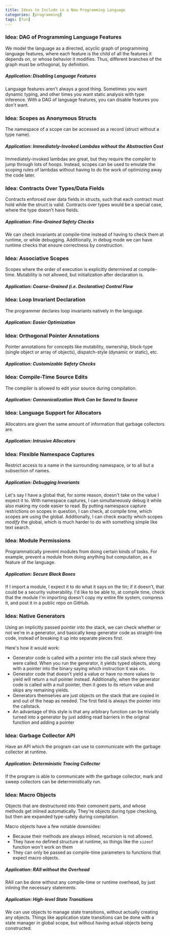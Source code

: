 ```yaml
---
title: Ideas to Include in a New Programming Language
categories: [programming]
tags: [fun]
---
```

<!-- {% raw %} -->
<!-- {% include refc-small.html text="ref commit" commit="3cad965..." %} -->
<!-- {% include ref-commit.html text="ref commit" commit="3cad965..." %} -->
<!-- {% endraw %} -->

### Idea: DAG of Programming Language Features
We model the language as a directed, acyclic graph of programming language features,
where each feature is the child of all the features it depends on, or whose behavior
it modifies. Thus, different branches of the graph must be orthogonal, by definition.

##### Application: Disabling Language Features
Language features aren't always a good thing. Sometimes you want dynamic typing,
and other times you want static analysis with type inference. With a DAG of language
features, you can disable features you don't want.

### Idea: Scopes as Anonymous Structs
The namespace of a scope can be accessed as a record (struct without a type name).

##### Application: Immediately-Invoked Lambdas without the Abstraction Cost
Immediately-invoked lambdas are great, but they require the compiler to jump through
lots of hoops. Instead, scopes can be used to emulate the scoping rules of lambdas
without having to do the work of optimizing away the code later.

### Idea: Contracts Over Types/Data Fields
Contracts enforced over data fields in structs, such that each contract must
hold while the struct is valid. Contracts over types would be a special case, where
the type doesn't have fields.

##### Application: Fine-Grained Safety Checks
We can check invariants at compile-time instead of having to check them at runtime,
or while debugging. Additionally, in debug mode we can have runtime checks that
ensure correctness by construction.

### Idea: Associative Scopes
Scopes where the order of execution is explicitly determined at compile-time.
Mutability is not allowed, but initialization after declaration is.

##### Application: Coarse-Grained (i.e. Declarative) Control Flow

### Idea: Loop Invariant Declaration
The programmer declares loop invariants natively in the language.

##### Application: Easier Optimization

### Idea: Orthogonal Pointer Annotations
Pointer annotations for concepts like mutability, ownership, block-type (single object
or array of objects), dispatch-style (dynamic or static), etc.

##### Application: Customizable Safety Checks

### Idea: Compile-Time Source Edits
The compiler is allowed to edit your source during compilation.

##### Application: Cannonicalization Work Can be Saved to Source

### Idea: Language Support for Allocators
Allocators are given the same amount of information that garbage collectors are.

##### Application: Intrusive Allocators

### Idea: Flexible Namespace Captures
Restrict access to a name in the surrounding namespace, or to all but a subsection
of names.

##### Application: Debugging Invariants
Let's say I have a global that, for some reason, doesn't take on the value I
expect it to. With namespace captures, I can simultaneously debug it while also
making my code easier to read. By putting namespace capture restrictions on scopes
in question, I can check, at compile time, which scopes are using the global.
Additionally, I can check exactly which scopes *modify* the global, which is much
harder to do with something simple like text search.

### Idea: Module Permissions
Programmatically prevent modules from doing certain kinds of tasks. For example,
prevent a module from doing anything but computation, as a feature of the language.

##### Application: Secure Black Boxes
If I import a module, I expect it to do what it says on the tin; if it doesn't,
that could be a security vulnerability. I'd like to be able to, at compile time,
check that the module I'm importing doesn't copy my entire file system, compress it,
and post it in a public repo on GitHub.

### Idea: Native Generators
Using an implicitly passed pointer into the stack, we can check whether or not we're
in a generator, and basically keep generator code as straight-line code, instead
of breaking it up into separate pieces first.

Here's how it would work:
-  Generator code is called with a pointer into the call stack where they were called.
   When you run the generator, it yields typed objects, along with a pointer into
   the binary saying which instruction it was on.
-  Generator code that doesn't yield a value or have no more values to yield will return
   a null pointer instead. Additionally, when the generator code is called with
   a null pointer, then it goes to its return value and skips any remaining yields.
-  Generators themselves are just objects on the stack that are copied in and out
   of the heap as needed. The first field is always the pointer into the callstack.
-  An advantage of this style is that any arbitrary function can be trivially turned
   into a generator by just adding read barriers in the original function and
   adding a pointer

### Idea: Garbage Collector API
Have an API which the program can use to communicate with the garbage collector
at runtime.

##### Application: Deterministic Tracing Collector
If the program is able to communicate with the garbage collector, mark and sweep
collectors can be deterministically run.

### Idea: Macro Objects
Objects that are destructured into their comonent parts, and whose methods get
inlined automatically. They're objects during type checking, but then are
expanded type-safely during compilation.

Macro objects have a few notable downsides:
-  Because their methods are always inlined, recursion is not allowed.
-  They have no defined structure at runtime, so things like the `sizeof` function
   won't work on them
-  They can only be passed as compile-time parameters to functions that expect
   macro objects.

##### Application: RAII without the Overhead
RAII can be done without any compile-time or runtime overhead, by just inlining
the necessary statements.

##### Application: High-level State Transitions
We can use objects to manage state transitions, without actually creating any
objects. Things like application state transitions can be done with a state manager
in global scope, but without having actual objects being constructed.

